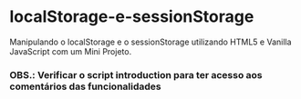 # localStorage-e-sessionStorage
Manipulando o localStorage e o sessionStorage utilizando HTML5 e Vanilla JavaScript com um Mini Projeto.

### OBS.: Verificar o script introduction para ter acesso aos comentários das funcionalidades
